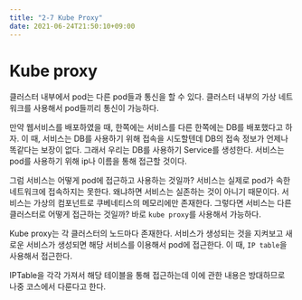 ```yaml
---
title: "2-7 Kube Proxy"
date: 2021-06-24T21:50:10+09:00
---
```


# Kube proxy

클러스터 내부에서 pod는 다른 pod들과 통신을 할 수 있다. 클러스터 내부의 가상 네트워크를 사용해서 pod들끼리 통신이 가능하다.

만약 웹서비스를 배포하였을 때, 한쪽에는 서비스를 다른 한쪽에는 DB를 배포했다고 하자. 이 때, 서비스는 DB를 사용하기 위해 접속을 시도할텐데 DB의 접속 정보가 언제나 똑같다는 보장이 없다. 그래서 우리는 DB를 사용하기 Service를 생성한다. 서비스는 pod를 사용하기 위해 ip나 이름을 통해 접근할 것이다.

그럼 서비스는 어떻게 pod에 접근하고 사용하는 것일까? 서비스는 실제로 pod가 속한 네트워크에 접속하지는 못한다. 왜냐하면 서비스는 실존하는 것이 아니기 때문이다. 서비스는 가상의 컴포넌트로 쿠베네티스의 메모리에만 존재한다. 그렇다면 서비스는 다른 클러스터로 어떻게 접근하는 것일까? 바로 `kube proxy`를 사용해서 가능하다.

Kube proxy는 각 클러스터의 노드마다 존재한다. 서비스가 생성되는 것을 지켜보고 새로운 서비스가 생성되면 해당 서비스를 이용해서 pod에 접근한다. 이 때, `IP table`을 사용해서 접근한다.

IPTable을 각각 가져서 해당 테이블을 통해 접근하는데 이에 관한 내용은 방대하므로 나중 코스에서 다룬다고 한다.
